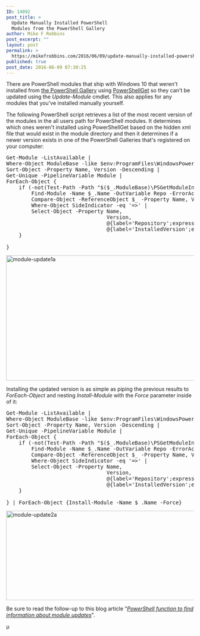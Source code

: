 ```yaml
---
ID: 14092
post_title: >
  Update Manually Installed PowerShell
  Modules from the PowerShell Gallery
author: Mike F Robbins
post_excerpt: ""
layout: post
permalink: >
  https://mikefrobbins.com/2016/06/09/update-manually-installed-powershell-modules-from-the-powershell-gallery/
published: true
post_date: 2016-06-09 07:30:25
---
```

There are PowerShell modules that ship with Windows 10 that weren't installed from <a href="http://www.powershellgallery.com/" target="_blank">the PowerShell Gallery</a> using <a href="http://mikefrobbins.com/2015/04/23/powershellget-the-big-easy-way-to-discover-install-and-update-powershell-modules/" target="_blank">PowerShellGet</a> so they can't be updated using the <em>Update-Module</em> cmdlet. This also applies for any modules that you've installed manually yourself.

The following PowerShell script retrieves a list of the most recent version of the modules in the all users path for PowerShell modules. It determines which ones weren't installed using PowerShellGet based on the hidden xml file that would exist in the module directory and then it determines if a newer version exists in one of the PowerShell Galleries that's registered on your computer:
<pre class="lang:ps decode:true">Get-Module -ListAvailable |
Where-Object ModuleBase -like $env:ProgramFiles\WindowsPowerShell\Modules\* |
Sort-Object -Property Name, Version -Descending |
Get-Unique -PipelineVariable Module |
ForEach-Object {
    if (-not(Test-Path -Path "$($_.ModuleBase)\PSGetModuleInfo.xml")) {
        Find-Module -Name $_.Name -OutVariable Repo -ErrorAction SilentlyContinue |
        Compare-Object -ReferenceObject $_ -Property Name, Version |
        Where-Object SideIndicator -eq '=&gt;' |
        Select-Object -Property Name,
                                Version,
                                @{label='Repository';expression={$Repo.Repository}},
                                @{label='InstalledVersion';expression={$Module.Version}}
    }
    
}</pre>
<a href="http://mikefrobbins.com/wp-content/uploads/2016/05/module-update1a.jpg"><img class="alignnone size-full wp-image-14093" src="http://mikefrobbins.com/wp-content/uploads/2016/05/module-update1a.jpg" alt="module-update1a" width="859" height="336" /></a>

Installing the updated version is as simple as piping the previous results to <em>ForEach-Object</em> and nesting <em>Install-Module</em> with the <em>Force</em> parameter inside of it:
<pre class="lang:ps decode:true ">Get-Module -ListAvailable |
Where-Object ModuleBase -like $env:ProgramFiles\WindowsPowerShell\Modules\* |
Sort-Object -Property Name, Version -Descending |
Get-Unique -PipelineVariable Module |
ForEach-Object {
    if (-not(Test-Path -Path "$($_.ModuleBase)\PSGetModuleInfo.xml")) {
        Find-Module -Name $_.Name -OutVariable Repo -ErrorAction SilentlyContinue |
        Compare-Object -ReferenceObject $_ -Property Name, Version |
        Where-Object SideIndicator -eq '=&gt;' |
        Select-Object -Property Name,
                                Version,
                                @{label='Repository';expression={$Repo.Repository}},
                                @{label='InstalledVersion';expression={$Module.Version}}
    }
    
} | ForEach-Object {Install-Module -Name $_.Name -Force}</pre>
<a href="http://mikefrobbins.com/wp-content/uploads/2016/05/module-update2a.jpg"><img class="alignnone size-full wp-image-14094" src="http://mikefrobbins.com/wp-content/uploads/2016/05/module-update2a.jpg" alt="module-update2a" width="859" height="240" /></a>

Be sure to read the follow-up to this blog article "<em><a href="http://mikefrobbins.com/2016/06/16/powershell-function-to-find-information-about-module-updates/" target="_blank">PowerShell function to find information about module updates</a></em>".

µ